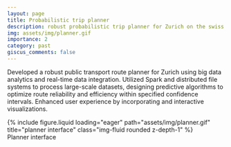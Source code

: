 ```yaml
---
layout: page
title: Probabilistic trip planner
description: robust probabilistic trip planner for Zurich on the swiss public transport network
img: assets/img/planner.gif
importance: 2
category: past
giscus_comments: false
---
```


Developed a robust public transport route planner for Zurich using big data analytics and real-time data integration. Utilized Spark and distributed file systems to process large-scale datasets, designing predictive algorithms to optimize route reliability and efficiency within specified confidence intervals. Enhanced user experience by incorporating and interactive visualizations.

<div class="row">
    <div class="col-sm mt-3 mt-md-0">
        {% include figure.liquid loading="eager" path="assets/img/planner.gif" title="planner interface" class="img-fluid rounded z-depth-1" %}
    </div>
</div>
<div class="caption">
    Planner interface
</div>